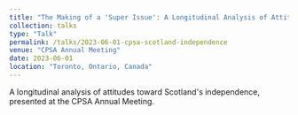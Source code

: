 ```yaml
---
title: "The Making of a 'Super Issue': A Longitudinal Analysis of Attitudes Toward Scotland's Independence (with J.-F. Daoust)"
collection: talks
type: "Talk"
permalink: /talks/2023-06-01-cpsa-scotland-independence
venue: "CPSA Annual Meeting"
date: 2023-06-01
location: "Toronto, Ontario, Canada"
---
```


A longitudinal analysis of attitudes toward Scotland's independence, presented at the CPSA Annual Meeting.
